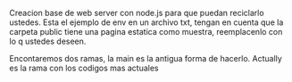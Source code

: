 Creacion base de web server con node.js para que puedan reciclarlo ustedes.
Esta el ejemplo de env en un archivo txt, tengan en cuenta que la carpeta public tiene una pagina estatica como muestra, reemplacenlo con lo q ustedes deseen. 

Encontaremos dos ramas, la main es la antigua forma de hacerlo.
Actually es la rama con los codigos mas actuales
